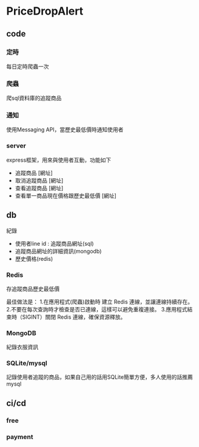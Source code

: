# PriceDropAlert

## code
### 定時
每日定時爬蟲一次
### 爬蟲
爬sql資料庫的追蹤商品
### 通知
使用Messaging API，當歷史最低價時通知使用者

### server
express框架，用來與使用者互動，功能如下
- 追蹤商品 [網址] 
- 取消追蹤商品 [網址]
- 查看追蹤商品 [網址]
- 查看單一商品現在價格跟歷史最低價 [網址]

## db
紀錄
- 使用者line id : 追蹤商品網址(sql)
- 追蹤商品網址的詳細資訊(mongodb)
- 歷史價格(redis)

### Redis
存追蹤商品歷史最低價

最佳做法是：
1.在應用程式(爬蟲)啟動時 建立 Redis 連線，並讓連線持續存在。
2.不要在每次查詢時才檢查是否已連線，這樣可以避免重複連接。
3.應用程式結束時（SIGINT）關閉 Redis 連線，確保資源釋放。

### MongoDB
紀錄衣服資訊

### SQLite/mysql
記錄使用者追蹤的商品，如果自己用的話用SQLite簡單方便，多人使用的話推薦mysql

## ci/cd
### free

### payment

